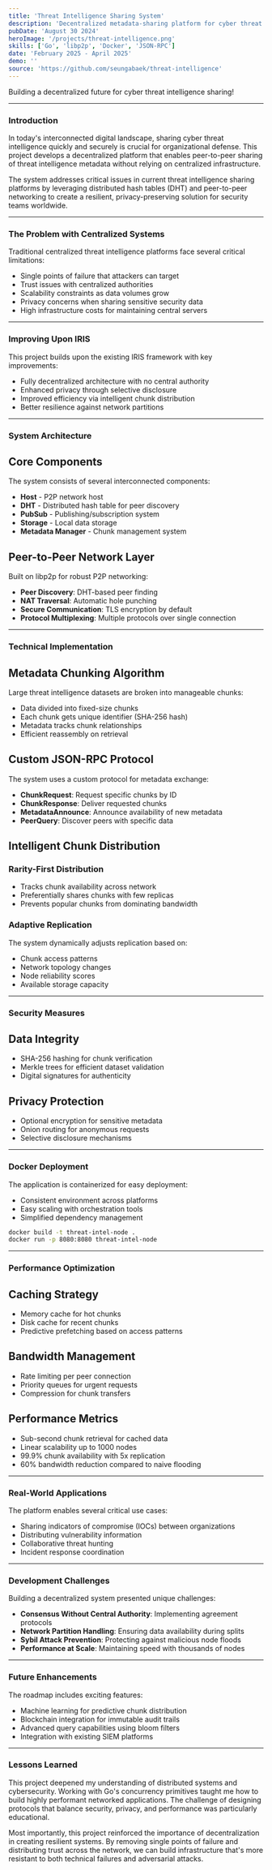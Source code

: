 ```yaml
---
title: 'Threat Intelligence Sharing System'
description: 'Decentralized metadata-sharing platform for cyber threat intelligence using peer-to-peer technology'
pubDate: 'August 30 2024'
heroImage: '/projects/threat-intelligence.png'
skills: ['Go', 'libp2p', 'Docker', 'JSON-RPC']
date: 'February 2025 - April 2025'
demo: ''
source: 'https://github.com/seungabaek/threat-intelligence'
---
```


Building a decentralized future for cyber threat intelligence sharing!

---

### Introduction

In today's interconnected digital landscape, sharing cyber threat intelligence quickly and securely is crucial for organizational defense. This project develops a decentralized platform that enables peer-to-peer sharing of threat intelligence metadata without relying on centralized infrastructure.

The system addresses critical issues in current threat intelligence sharing platforms by leveraging distributed hash tables (DHT) and peer-to-peer networking to create a resilient, privacy-preserving solution for security teams worldwide.

---

### The Problem with Centralized Systems

Traditional centralized threat intelligence platforms face several critical limitations:

- Single points of failure that attackers can target
- Trust issues with centralized authorities
- Scalability constraints as data volumes grow
- Privacy concerns when sharing sensitive security data
- High infrastructure costs for maintaining central servers

---

### Improving Upon IRIS

This project builds upon the existing IRIS framework with key improvements:

- Fully decentralized architecture with no central authority
- Enhanced privacy through selective disclosure
- Improved efficiency via intelligent chunk distribution
- Better resilience against network partitions

---

### System Architecture

## Core Components

The system consists of several interconnected components:

- **Host** - P2P network host
- **DHT** - Distributed hash table for peer discovery
- **PubSub** - Publishing/subscription system
- **Storage** - Local data storage
- **Metadata Manager** - Chunk management system

## Peer-to-Peer Network Layer

Built on libp2p for robust P2P networking:

- **Peer Discovery**: DHT-based peer finding
- **NAT Traversal**: Automatic hole punching
- **Secure Communication**: TLS encryption by default
- **Protocol Multiplexing**: Multiple protocols over single connection

---

### Technical Implementation

## Metadata Chunking Algorithm

Large threat intelligence datasets are broken into manageable chunks:

- Data divided into fixed-size chunks
- Each chunk gets unique identifier (SHA-256 hash)
- Metadata tracks chunk relationships
- Efficient reassembly on retrieval

## Custom JSON-RPC Protocol

The system uses a custom protocol for metadata exchange:

- **ChunkRequest**: Request specific chunks by ID
- **ChunkResponse**: Deliver requested chunks
- **MetadataAnnounce**: Announce availability of new metadata
- **PeerQuery**: Discover peers with specific data

## Intelligent Chunk Distribution

### Rarity-First Distribution
- Tracks chunk availability across network
- Preferentially shares chunks with few replicas
- Prevents popular chunks from dominating bandwidth

### Adaptive Replication
The system dynamically adjusts replication based on:
- Chunk access patterns
- Network topology changes
- Node reliability scores
- Available storage capacity

---

### Security Measures

## Data Integrity
- SHA-256 hashing for chunk verification
- Merkle trees for efficient dataset validation
- Digital signatures for authenticity

## Privacy Protection
- Optional encryption for sensitive metadata
- Onion routing for anonymous requests
- Selective disclosure mechanisms

---

### Docker Deployment

The application is containerized for easy deployment:

- Consistent environment across platforms
- Easy scaling with orchestration tools
- Simplified dependency management

```bash
docker build -t threat-intel-node .
docker run -p 8080:8080 threat-intel-node
```

---

### Performance Optimization

## Caching Strategy
- Memory cache for hot chunks
- Disk cache for recent chunks
- Predictive prefetching based on access patterns

## Bandwidth Management
- Rate limiting per peer connection
- Priority queues for urgent requests
- Compression for chunk transfers

## Performance Metrics
- Sub-second chunk retrieval for cached data
- Linear scalability up to 1000 nodes
- 99.9% chunk availability with 5x replication
- 60% bandwidth reduction compared to naive flooding

---

### Real-World Applications

The platform enables several critical use cases:

- Sharing indicators of compromise (IOCs) between organizations
- Distributing vulnerability information
- Collaborative threat hunting
- Incident response coordination

---

### Development Challenges

Building a decentralized system presented unique challenges:

- **Consensus Without Central Authority**: Implementing agreement protocols
- **Network Partition Handling**: Ensuring data availability during splits
- **Sybil Attack Prevention**: Protecting against malicious node floods
- **Performance at Scale**: Maintaining speed with thousands of nodes

---

### Future Enhancements

The roadmap includes exciting features:

- Machine learning for predictive chunk distribution
- Blockchain integration for immutable audit trails
- Advanced query capabilities using bloom filters
- Integration with existing SIEM platforms

---

### Lessons Learned

This project deepened my understanding of distributed systems and cybersecurity. Working with Go's concurrency primitives taught me how to build highly performant networked applications. The challenge of designing protocols that balance security, privacy, and performance was particularly educational.

Most importantly, this project reinforced the importance of decentralization in creating resilient systems. By removing single points of failure and distributing trust across the network, we can build infrastructure that's more resistant to both technical failures and adversarial attacks.